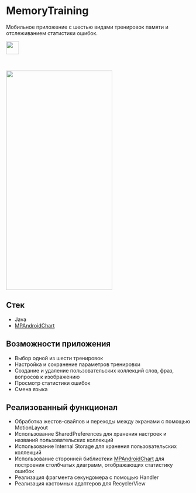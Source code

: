 # MemoryTraining
Мобильное приложение с шестью видами тренировок памяти и отслеживанием статистики ошибок.

 
<a href="https://www.rustore.ru/catalog/app/com.youngsophomore">
    <img src="https://img.shields.io/badge/RuStore-0077FF?style=flat" height="35"/>
  </a>
  
&nbsp;

<img src="https://raw.githubusercontent.com/kirillpolonskii/MemoryTraining/master/presentation/MemoryTraining_presentation.gif" width="290" height="600">

## Стек
- Java
- [MPAndroidChart](https://github.com/PhilJay/MPAndroidChart)
## Возможности приложения
- Выбор одной из шести тренировок
- Настройка и сохранение параметров тренировки
- Создание и удаление пользовательских коллекций слов, фраз, вопросов к изображению
- Просмотр статистики ошибок
- Смена языка
## Реализованный функционал
- Обработка жестов-свайпов и переходы между экранами с помощью MotionLayout
- Использование SharedPreferences для хранения настроек и названий пользовательских коллекций
- Использование Internal Storage для хранения пользовательских коллекций
- Использование сторонней библиотеки [MPAndroidChart](https://github.com/PhilJay/MPAndroidChart) для построения столбчатых диаграмм, отображающих статистику ошибок
- Реализация фрагмента секундомера с помощью Handler
- Реализация кастомных адаптеров для RecyclerView
